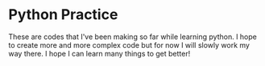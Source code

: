 # Python Practice  
These are codes that I've been making so far while learning python.
I hope to create more and more complex code but for now I will slowly work my way there.
I hope I can learn many things to get better!

